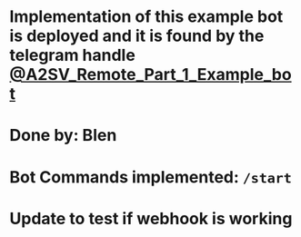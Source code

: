 # Implementation of this example bot is deployed and it is found by the telegram handle [@A2SV_Remote_Part_1_Example_bot](https://t.me/A2SV_Remote_Part_1_Example_bot)

# Done by: Blen
# Bot Commands implemented: `/start`
# Update to test if webhook is working